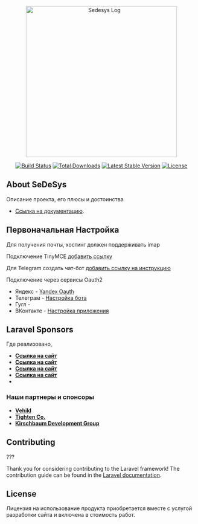 <p align="center"><a href="https://sedesys.ru" target="_blank">
<img src="" width="400" alt="Sedesys Log">
</a></p>

<p align="center">
<a href="https://github.com/laravel/framework/actions"><img src="https://github.com/laravel/framework/workflows/tests/badge.svg" alt="Build Status"></a>
<a href="https://packagist.org/packages/laravel/framework"><img src="https://img.shields.io/packagist/dt/laravel/framework" alt="Total Downloads"></a>
<a href="https://packagist.org/packages/laravel/framework"><img src="https://img.shields.io/packagist/v/laravel/framework" alt="Latest Stable Version"></a>
<a href="https://packagist.org/packages/laravel/framework"><img src="https://img.shields.io/packagist/l/laravel/framework" alt="License"></a>
</p>

## About SeDeSys

Описание проекта,
его плюсы и достоинства

- [Ссылка на документацию](https://laravel.com/docs/routing).


## Первоначальная Настройка

Для получения почты, хостинг должен поддерживать imap

Подключение TinyMCE [добавить ссылку](https://laravel.com/docs)

Для Telegram создать чат-бот [добавить ссылку на инструкцию](https://laravel.com/docs)

Подключение через сервисы Oauth2
- Яндекс - [Yandex Oauth](https://oauth.yandex.ru/client/new/id/)
- Телеграм - [Настройка бота](https://core.telegram.org/widgets/login)
- Гугл -
- ВКонтакте - [Настройка приложения](https://id.vk.com/about/business/go/create-account)


## Laravel Sponsors

Где реализовано, 
- **[Ссылка на сайт](https://vehikl.com/)**
- **[Ссылка на сайт](https://tighten.co)**
- **[Ссылка на сайт](https://kirschbaumdevelopment.com)**
- **[Ссылка на сайт](https://64robots.com)**
- 
### Наши партнеры и спонсоры

- **[Vehikl](https://vehikl.com/)**
- **[Tighten Co.](https://tighten.co)**
- **[Kirschbaum Development Group](https://kirschbaumdevelopment.com)**


## Contributing
???

Thank you for considering contributing to the Laravel framework! The contribution guide can be found in the [Laravel documentation](https://laravel.com/docs/contributions).


## License

Лицензия на использование продукта приобретается вместе с услугой разработки сайта и включена в стоимость работ.

